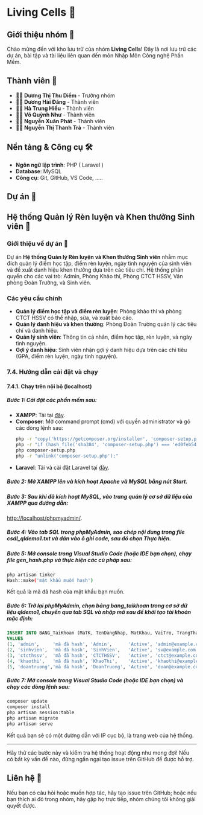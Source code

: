 # Living Cells 🧬

## Giới thiệu nhóm 🚀
Chào mừng đến với kho lưu trữ của nhóm **Living Cells**! 
Đây là nơi lưu trữ các dự án, bài tập và tài liệu liên quan đến môn Nhập Môn Công nghệ Phần Mềm.

## Thành viên 👥
- 🧑‍💻 **Dương Thị Thu Diểm** - Trưởng nhóm
- 🧑‍💻 **Dương Hải Đăng** - Thành viên
- 🧑‍💻 **Hà Trung Hiếu** - Thành viên
- 🧑‍💻 **Võ Quỳnh Như** - Thành viên
- 🧑‍💻 **Nguyễn Xuân Phát** - Thành viên
- 🧑‍💻 **Nguyễn Thị Thanh Trà** - Thành viên

## Nền tảng & Công cụ 🛠️
- **Ngôn ngữ lập trình**: PHP ( Laravel )
- **Database**: MySQL
- **Công cụ**: Git, GitHub, VS Code, .....

## Dự án 📂
## Hệ thống Quản lý Rèn luyện và Khen thưởng Sinh viên 🏅

### Giới thiệu về dự án 🚀

Dự án **Hệ thống Quản lý Rèn luyện và Khen thưởng Sinh viên** nhằm mục đích quản lý điểm học tập, điểm rèn luyện, ngày tình nguyện của sinh viên và đề xuất danh hiệu khen thưởng dựa trên các tiêu chí. Hệ thống phân quyền cho các vai trò: Admin, Phòng Khảo thí, Phòng CTCT HSSV, Văn phòng Đoàn Trường, và Sinh viên.

### Các yêu cầu chính

- **Quản lý điểm học tập và điểm rèn luyện**: Phòng khảo thí và phòng CTCT HSSV có thể nhập, sửa, và xuất báo cáo.
- **Quản lý danh hiệu và khen thưởng**: Phòng Đoàn Trường quản lý các tiêu chí và danh hiệu.
- **Quản lý sinh viên**: Thông tin cá nhân, điểm học tập, rèn luyện, và ngày tình nguyện.
- **Gợi ý danh hiệu**: Sinh viên nhận gợi ý danh hiệu dựa trên các chỉ tiêu (GPA, điểm rèn luyện, ngày tình nguyện).

### 7.4. Hướng dẫn cài đặt và chạy

#### 7.4.1. Chạy trên nội bộ (localhost)

##### Bước 1: Cài đặt các phần mềm sau:
- **XAMPP**: Tải tại [đây](https://www.apachefriends.org/index.html).
- **Composer**: Mở command prompt (cmd) với quyền administrator và gõ các dòng lệnh sau:
  ```bash
  php -r "copy('https://getcomposer.org/installer', 'composer-setup.php');"
  php -r "if (hash_file('sha384', 'composer-setup.php') === 'ed0feb545ba87161262f2d45a633e34f591ebb3381f2e0063c345ebea4d228dd0043083717770234ec00c5a9f9593792') { echo 'Installer verified'.PHP_EOL; } else { echo 'Installer corrupt'.PHP_EOL; unlink('composer-setup.php'); exit(1); }"
  php composer-setup.php
  php -r "unlink('composer-setup.php');"
  ```
- **Laravel**: Tải và cài đặt Laravel tại [đây](https://laravel.com/docs/12.x/installation).

##### Bước 2: Mở XAMPP lên và kích hoạt **Apache** và **MySQL** bằng nút **Start**.

##### Bước 3: Sau khi đã kích hoạt MySQL, vào trang quản lý cơ sở dữ liệu của XAMPP qua đường dẫn: 
[http://localhost/phpmyadmin/](http://localhost/phpmyadmin/).

##### Bước 4: Vào tab **SQL** trong phpMyAdmin, sao chép nội dung trong file **csdl_qldemo1.txt** và dán vào ô ghi code, sau đó chọn **Thực hiện**.

##### Bước 5: Mở console trong Visual Studio Code (hoặc IDE bạn chọn), chạy file **gen_hash.php** và thực hiện các cú pháp sau:
```bash
php artisan tinker
Hash::make('mật khẩu muốn hash')
```
Kết quả là mã đã hash của mật khẩu bạn muốn.

##### Bước 6: Trở lại phpMyAdmin, chọn bảng **bang_taikhoan** trong cơ sở dữ liệu **qldemo1**, chuyển qua tab **SQL** và nhập mã sau để khởi tạo tài khoản mặc định:
```sql
INSERT INTO BANG_TaiKhoan (MaTK, TenDangNhap, MatKhau, VaiTro, TrangThai, Email)
VALUES
(1, 'admin',     'mã đã hash', 'Admin',      'Active', 'admin@example.com'),
(2, 'sinhvien',  'mã đã hash', 'SinhVien',   'Active', 'sv@example.com'),
(3, 'ctcthssv',  'mã đã hash', 'CTCTHSSV',   'Active', 'ctct@example.com'),
(4, 'khaothi',   'mã đã hash', 'KhaoThi',    'Active', 'khaothi@example.com'),
(5, 'doantruong','mã đã hash', 'DoanTruong', 'Active', 'doan@example.com');
```

##### Bước 7: Mở console trong Visual Studio Code (hoặc IDE bạn chọn) và chạy các dòng lệnh sau:
```bash
composer update
composer install
php artisan session:table
php artisan migrate
php artisan serve
```

Kết quả bạn sẽ có một đường dẫn với IP cục bộ, là trang web của hệ thống.

---

Hãy thử các bước này và kiểm tra hệ thống hoạt động như mong đợi! Nếu có bất kỳ vấn đề nào, đừng ngần ngại tạo issue trên GitHub để được hỗ trợ.


## Liên hệ 📧
Nếu bạn có câu hỏi hoặc muốn hợp tác, hãy tạo issue trên GitHub; hoặc nếu bạn thích ai đó trong nhóm, hãy gặp họ trực tiếp, nhóm chúng tôi không giải quyết được.

